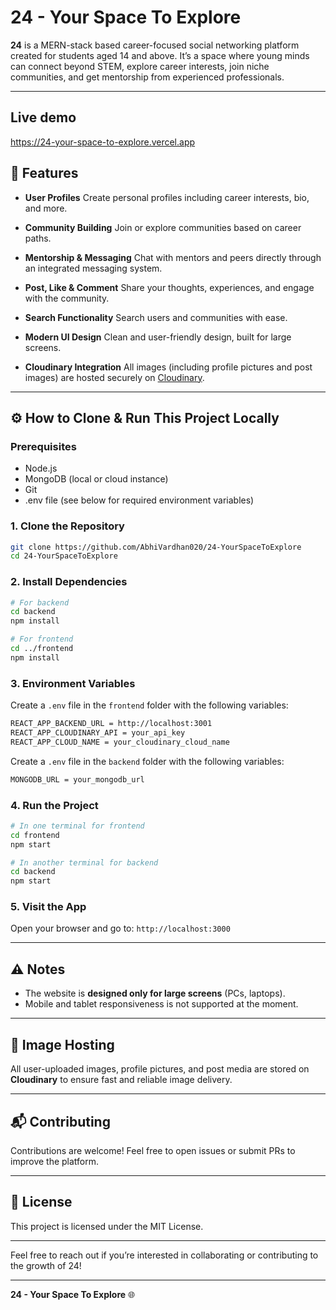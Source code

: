 # 24 - Your Space To Explore

**24** is a MERN-stack based career-focused social networking platform created for students aged 14 and above. It’s a space where young minds can connect beyond STEM, explore career interests, join niche communities, and get mentorship from experienced professionals.

---


## Live demo

https://24-your-space-to-explore.vercel.app

## 🌟 Features

* **User Profiles**
  Create personal profiles including career interests, bio, and more.

* **Community Building**
  Join or explore communities based on career paths.

* **Mentorship & Messaging**
  Chat with mentors and peers directly through an integrated messaging system.

* **Post, Like & Comment**
  Share your thoughts, experiences, and engage with the community.

* **Search Functionality**
  Search users and communities with ease.

* **Modern UI Design**
  Clean and user-friendly design, built for large screens.

* **Cloudinary Integration**
  All images (including profile pictures and post images) are hosted securely on [Cloudinary](https://cloudinary.com/).

---

## ⚙️ How to Clone & Run This Project Locally

### Prerequisites

* Node.js
* MongoDB (local or cloud instance)
* Git
* .env file (see below for required environment variables)

### 1. Clone the Repository

```bash
git clone https://github.com/AbhiVardhan020/24-YourSpaceToExplore
cd 24-YourSpaceToExplore
```

### 2. Install Dependencies

```bash
# For backend
cd backend
npm install

# For frontend
cd ../frontend
npm install
```

### 3. Environment Variables

Create a `.env` file in the `frontend` folder with the following variables:

```bash
REACT_APP_BACKEND_URL = http://localhost:3001
REACT_APP_CLOUDINARY_API = your_api_key
REACT_APP_CLOUD_NAME = your_cloudinary_cloud_name
```

Create a `.env` file in the `backend` folder with the following variables:

```bash
MONGODB_URL = your_mongodb_url
```


### 4. Run the Project

```bash
# In one terminal for frontend
cd frontend
npm start

# In another terminal for backend
cd backend
npm start
```

### 5. Visit the App

Open your browser and go to:
`http://localhost:3000`

---

## ⚠️ Notes

* The website is **designed only for large screens** (PCs, laptops).
* Mobile and tablet responsiveness is not supported at the moment.

---

## 📸 Image Hosting

All user-uploaded images, profile pictures, and post media are stored on **Cloudinary** to ensure fast and reliable image delivery.

---

## 📬 Contributing

Contributions are welcome! Feel free to open issues or submit PRs to improve the platform.

---

## 📄 License

This project is licensed under the MIT License.

---

Feel free to reach out if you’re interested in collaborating or contributing to the growth of 24!

---

**24 - Your Space To Explore** 🌐
